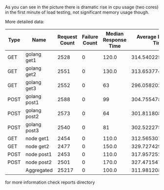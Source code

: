 As you can see in the picture there is dramatic rise in cpu usage (two cores) in the first minute of load testing, not significant memory usage though.

More detailed data:

|Type|Name        |Request Count|Failure Count|Median Response Time|Average Response Time|Min Response Time |Max Response Time |Average Content Size|Requests/s        |Failures/s|50%|66%|75%|80%|90%|95%|98% |99% |99.9%|99.99%|100%|
|----|------------|-------------|-------------|--------------------|---------------------|------------------|------------------|--------------------|------------------|----------|---|---|---|---|---|---|----|----|-----|------|----|
|GET |golang get1 |2528         |0            |120.0               |314.5402257488191    |1.8839490003301762|1391.6365850000147|38.0                |27.04038391834857 |0.0       |120|480|610|690|830|930|1100|1100|1400 |1400  |1400|
|GET |golang get2 |2551         |0            |130.0               |313.6537748925955    |1.8735800003923941|1388.3232190000854|38.0                |27.286400069504435|0.0       |130|490|610|680|800|910|1100|1100|1400 |1400  |1400|
|GET |golang get3 |2552         |0            |63                  |296.05820279546003   |1.6066190000856295|1399.1565750002337|38.0                |27.297096423902513|0.0       |63 |470|590|660|790|900|1100|1100|1400 |1400  |1400|
|POST|golang post1|2588         |0            |99                  |304.75547803709685   |1.710016999822983 |1383.8002720003715|47.0                |27.682165182233426|0.0       |100|470|600|670|800|920|1100|1200|1400 |1400  |1400|
|POST|golang post2|2573         |0            |64                  |301.8118087889637    |1.7371549993185909|1390.3066180000678|47.0                |27.521719866262213|0.0       |64 |480|600|670|790|910|1100|1100|1400 |1400  |1400|
|POST|golang post3|2540         |0            |81                  |302.5222751791382    |1.6777950004325248|1396.1699680003221|47.0                |27.168740171125542|0.0       |82 |470|600|670|800|920|1100|1100|1400 |1400  |1400|
|GET |node get1   |2454         |0            |110.0               |312.5653079633291    |2.6897560001089005|1400.3627230003985|0.0                 |26.248853692890584|0.0       |110|490|600|660|810|910|1100|1200|1400 |1400  |1400|
|GET |node get2   |2477         |0            |150.0               |329.7274292458693    |2.5626699998611002|1395.3682889996344|0.0                 |26.494869844046445|0.0       |150|530|630|700|840|940|1100|1200|1400 |1400  |1400|
|POST|node post1  |2453         |0            |110.0               |317.9572523978697    |2.7593320000960375|1391.3718889998563|11.0                |26.238157338492503|0.0       |110|500|620|690|820|910|1100|1100|1400 |1400  |1400|
|POST|node post2  |2501         |0            |170.0               |327.47154740184084   |3.004406999934872 |1377.998013999786 |11.0                |26.751582349600387|0.0       |170|520|630|690|810|920|1100|1200|1400 |1400  |1400|
|    |Aggregated  |25217        |0            |100.0               |311.98120840207434   |1.6066190000856295|1400.3627230003985|28.01360193520244   |269.72996885640663|0.0       |100|490|610|680|810|920|1100|1100|1400 |1400  |1400|

for more information check reports directory

